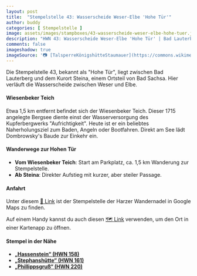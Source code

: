 ```yaml
---
layout: post
title:  "Stempelstelle 43: Wasserscheide Weser-Elbe 'Hohe Tür'"
author: buddy
categories: [ Stempelstelle ]
image: assets/images/stampboxes/43-wasserscheide-weser-elbe-hohe-tuer.jpg
description: "HWN 43: Wasserscheide Weser-Elbe 'Hohe Tür' | Bad Lauterberg"
comments: false
imageshadow: true
imageSource: '📷 [TalsperreKönigshütteStaumauer](https://commons.wikimedia.org/wiki/File:TalsperreK%C3%B6nigsh%C3%BCtteStaumauer.jpg) von <a href="https://en.wikipedia.org/wiki/de:User:Kassandro" class="extiw" title="w:de:User:Kassandro">Kassandro</a> in der <a href="https://en.wikipedia.org/wiki/de:" class="extiw" title="w:de:">Wikipedia auf Deutsch</a> unter Lizenz Public domain'
---
```


Die Stempelstelle 43, bekannt als "Hohe Tür", liegt zwischen Bad Lauterberg und dem Kurort Steina, einem Ortsteil von Bad Sachsa. Hier verläuft die Wasserscheide zwischen Weser und Elbe.

#### Wiesenbeker Teich

Etwa 1,5 km entfernt befindet sich der Wiesenbeker Teich. Dieser 1715 angelegte Bergsee diente einst der Wasserversorgung des Kupferbergwerks "Aufrichtigkeit". Heute ist er ein beliebtes Naherholungsziel zum Baden, Angeln oder Bootfahren. Direkt am See lädt Dombrowsky's Baude zur Einkehr ein.

#### Wanderwege zur Hohen Tür

- **Vom Wiesenbeker Teich**: Start am Parkplatz, ca. 1,5 km Wanderung zur Stempelstelle.
- **Ab Steina**: Direkter Aufstieg mit kurzer, aber steiler Passage.

#### Anfahrt

Unter diesem [📍 Link](https://www.google.com/maps/dir/?api=1&origin=&destination=51.61864%2C%2010.50431) ist der Stempelstelle der Harzer Wandernadel in Google Maps zu finden.

<div class="android-only">
  Auf einem Handy kannst du auch diesen 
  <a href="geo:51.61864,10.50431">🗺️ Link</a> 
  verwenden, um den Ort in einer Kartenapp zu öffnen.
  <p></p>
</div>

#### Stempel in der Nähe

- [**„Hassenstein“ (HWN 158)**](/stempelstelle-158-hassenstein)
- [**„Stephanshütte“ (HWN 161)**](/stempelstelle-161-stephanshuette)
- [**„Phillippsgruß“ (HWN 220)**](/stempelstelle-220-schutzhuette-phillippsgruss)
